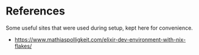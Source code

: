 # References

Some useful sites that were used during setup, kept here for convenience.

- https://www.mathiaspolligkeit.com/elixir-dev-environment-with-nix-flakes/
